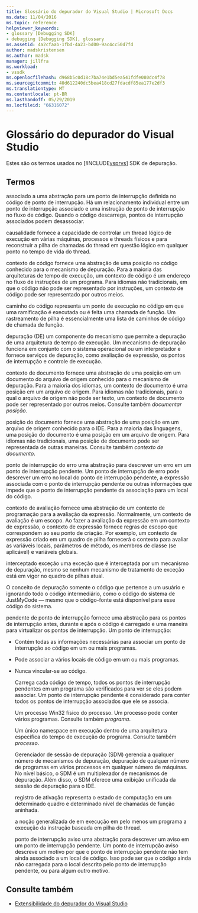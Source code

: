 ```yaml
---
title: Glossário do depurador do Visual Studio | Microsoft Docs
ms.date: 11/04/2016
ms.topic: reference
helpviewer_keywords:
- glossary [Debugging SDK]
- debugging [Debugging SDK], glossary
ms.assetid: 4a2cfaab-1fbd-4a23-bd00-9ac4cc50d7fd
author: madskristensen
ms.author: madsk
manager: jillfra
ms.workload:
- vssdk
ms.openlocfilehash: d968b5c0d18c7ba74e1bd5ea541fdfe080dc4f78
ms.sourcegitcommit: 40d612240dc5bea418cd27fdacdf85ea177e2df3
ms.translationtype: MT
ms.contentlocale: pt-BR
ms.lasthandoff: 05/29/2019
ms.locfileid: "66316072"
---
```

# <a name="visual-studio-debugger-glossary"></a>Glossário do depurador do Visual Studio
Estes são os termos usados no [!INCLUDE[vsprvs](../../../code-quality/includes/vsprvs_md.md)] SDK de depuração.

## <a name="terms"></a>Termos
 associado a uma abstração para um ponto de interrupção definida no código de ponto de interrupção. Há um relacionamento individual entre um ponto de interrupção associado e uma instrução de ponto de interrupção no fluxo de código. Quando o código descarrega, pontos de interrupção associados podem desassociar.

 causalidade fornece a capacidade de controlar um thread lógico de execução em várias máquinas, processos e threads físicos e para reconstruir a pilha de chamadas do thread em questão lógico em qualquer ponto no tempo de vida do thread.

 contexto de código fornece uma abstração de uma posição no código conhecido para o mecanismo de depuração. Para a maioria das arquiteturas de tempo de execução, um contexto de código é um endereço no fluxo de instruções de um programa. Para idiomas não tradicionais, em que o código não pode ser representado por instruções, um contexto de código pode ser representado por outros meios.

 caminho do código representa um ponto de execução no código em que uma ramificação é executada ou é feita uma chamada de função. Um rastreamento de pilha é essencialmente uma lista de caminhos de código de chamada de função.

 depuração (DE) um componente do mecanismo que permite a depuração de uma arquitetura de tempo de execução. Um mecanismo de depuração funciona em conjunto com o sistema operacional ou um interpretador e fornece serviços de depuração, como avaliação de expressão, os pontos de interrupção e controle de execução.

 contexto de documento fornece uma abstração de uma posição em um documento do arquivo de origem conhecido para o mecanismo de depuração. Para a maioria dos idiomas, um contexto de documento é uma posição em um arquivo de origem. Para idiomas não tradicionais, para o qual o arquivo de origem não pode ser texto, um contexto de documento pode ser representado por outros meios. Consulte também *documentar posição*.

 posição do documento fornece uma abstração de uma posição em um arquivo de origem conhecido para o IDE. Para a maioria das linguagens, uma posição do documento é uma posição em um arquivo de origem. Para idiomas não tradicionais, uma posição de documento pode ser representada de outras maneiras. Consulte também *contexto de documento*.

 ponto de interrupção do erro uma abstração para descrever um erro em um ponto de interrupção pendente. Um ponto de interrupção de erro pode descrever um erro no local do ponto de interrupção pendente, a expressão associada com o ponto de interrupção pendente ou outras informações que impede que o ponto de interrupção pendente da associação para um local do código.

 contexto de avaliação fornece uma abstração de um contexto de programação para a avaliação da expressão. Normalmente, um contexto de avaliação é um escopo. Ao fazer a avaliação da expressão em um contexto de expressão, o contexto de expressão fornece regras de escopo que correspondem ao seu ponto de criação. Por exemplo, um contexto de expressão criado em um quadro de pilha fornecerá o contexto para avaliar as variáveis locais, parâmetros de método, os membros de classe (se aplicável) e variáveis globais.

 interceptado exceção uma exceção que é interceptada por um mecanismo de depuração, mesmo se nenhum mecanismo de tratamento de exceção está em vigor no quadro de pilhas atual.

 O conceito de depuração somente o código que pertence a um usuário e ignorando todo o código intermediário, como o código do sistema de JustMyCode — mesmo que o código-fonte está disponível para esse código do sistema.

 pendente de ponto de interrupção fornece uma abstração para os pontos de interrupção antes, durante e após o código é carregado e uma maneira para virtualizar os pontos de interrupção. Um ponto de interrupção:

- Contém todas as informações necessárias para associar um ponto de interrupção ao código em um ou mais programas.

- Pode associar a vários locais de código em um ou mais programas.

- Nunca vincular-se ao código.

  Carrega cada código de tempo, todos os pontos de interrupção pendentes em um programa são verificados para ver se eles podem associar. Um ponto de interrupção pendente é considerado para conter todos os pontos de interrupção associados que ele se associa.

  Um processo Win32 físico do processo. Um processo pode conter vários programas. Consulte também *programa*.

  Um único namespace em execução dentro de uma arquitetura específica do tempo de execução do programa. Consulte também *processo*.

  Gerenciador de sessão de depuração (SDM) gerencia a qualquer número de mecanismos de depuração, depuração de qualquer número de programas em vários processos em qualquer número de máquinas. No nível básico, o SDM é um multiplexador de mecanismos de depuração. Além disso, o SDM oferece uma exibição unificada da sessão de depuração para o IDE.

  registro de ativação representa o estado de computação em um determinado quadro e determinado nível de chamadas de função aninhada.

  a noção generalizada de em execução em pelo menos um programa a execução da instrução baseada em pilha do thread.

  ponto de interrupção aviso uma abstração para descrever um aviso em um ponto de interrupção pendente. Um ponto de interrupção aviso descreve um motivo por que o ponto de interrupção pendente não tem ainda associado a um local de código. Isso pode ser que o código ainda não carregada para o local descrito pelo ponto de interrupção pendente, ou para algum outro motivo.

## <a name="see-also"></a>Consulte também
- [Extensibilidade do depurador do Visual Studio](../../../extensibility/debugger/visual-studio-debugger-extensibility.md)
